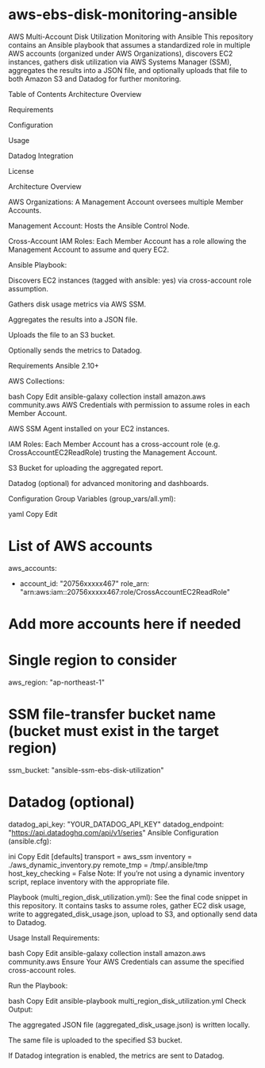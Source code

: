 # aws-ebs-disk-monitoring-ansible
AWS Multi-Account Disk Utilization Monitoring with Ansible
This repository contains an Ansible playbook that assumes a standardized role in multiple AWS accounts (organized under AWS Organizations), discovers EC2 instances, gathers disk utilization via AWS Systems Manager (SSM), aggregates the results into a JSON file, and optionally uploads that file to both Amazon S3 and Datadog for further monitoring.

Table of Contents
Architecture Overview

Requirements

Configuration

Usage

Datadog Integration

License

Architecture Overview

AWS Organizations: A Management Account oversees multiple Member Accounts.

Management Account: Hosts the Ansible Control Node.

Cross-Account IAM Roles: Each Member Account has a role allowing the Management Account to assume and query EC2.

Ansible Playbook:

Discovers EC2 instances (tagged with ansible: yes) via cross-account role assumption.

Gathers disk usage metrics via AWS SSM.

Aggregates the results into a JSON file.

Uploads the file to an S3 bucket.

Optionally sends the metrics to Datadog.

Requirements
Ansible 2.10+

AWS Collections:

bash
Copy
Edit
ansible-galaxy collection install amazon.aws community.aws
AWS Credentials with permission to assume roles in each Member Account.

AWS SSM Agent installed on your EC2 instances.

IAM Roles: Each Member Account has a cross-account role (e.g. CrossAccountEC2ReadRole) trusting the Management Account.

S3 Bucket for uploading the aggregated report.

Datadog (optional) for advanced monitoring and dashboards.

Configuration
Group Variables (group_vars/all.yml):

yaml
Copy
Edit
# List of AWS accounts
aws_accounts:
  - account_id: "20756xxxxx467"
    role_arn: "arn:aws:iam::20756xxxxx467:role/CrossAccountEC2ReadRole"
  # Add more accounts here if needed

# Single region to consider
aws_region: "ap-northeast-1"

# SSM file-transfer bucket name (bucket must exist in the target region)
ssm_bucket: "ansible-ssm-ebs-disk-utilization"

# Datadog (optional)
datadog_api_key: "YOUR_DATADOG_API_KEY"
datadog_endpoint: "https://api.datadoghq.com/api/v1/series"
Ansible Configuration (ansible.cfg):

ini
Copy
Edit
[defaults]
transport = aws_ssm
inventory = ./aws_dynamic_inventory.py
remote_tmp = /tmp/.ansible/tmp
host_key_checking = False
Note: If you’re not using a dynamic inventory script, replace inventory with the appropriate file.

Playbook (multi_region_disk_utilization.yml):
See the final code snippet in this repository. It contains tasks to assume roles, gather EC2 disk usage, write to aggregated_disk_usage.json, upload to S3, and optionally send data to Datadog.

Usage
Install Requirements:

bash
Copy
Edit
ansible-galaxy collection install amazon.aws community.aws
Ensure Your AWS Credentials can assume the specified cross-account roles.

Run the Playbook:

bash
Copy
Edit
ansible-playbook multi_region_disk_utilization.yml
Check Output:

The aggregated JSON file (aggregated_disk_usage.json) is written locally.

The same file is uploaded to the specified S3 bucket.

If Datadog integration is enabled, the metrics are sent to Datadog.
